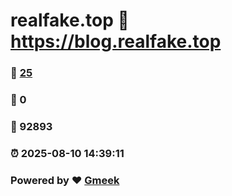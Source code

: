 # realfake.top :link: https://blog.realfake.top 
### :page_facing_up: [25](https://blog.realfake.top/tag.html) 
### :speech_balloon: 0 
### :hibiscus: 92893 
### :alarm_clock: 2025-08-10 14:39:11 
### Powered by :heart: [Gmeek](https://github.com/Meekdai/Gmeek)
